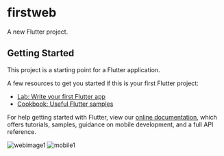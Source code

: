 # firstweb

A new Flutter project.

## Getting Started

This project is a starting point for a Flutter application.

A few resources to get you started if this is your first Flutter project:

- [Lab: Write your first Flutter app](https://flutter.dev/docs/get-started/codelab)
- [Cookbook: Useful Flutter samples](https://flutter.dev/docs/cookbook)

For help getting started with Flutter, view our
[online documentation](https://flutter.dev/docs), which offers tutorials,
samples, guidance on mobile development, and a full API reference.


![webimage1](https://user-images.githubusercontent.com/61883398/138353552-4bab22ee-58e3-405d-ad73-9c745d9fc138.PNG)
![mobile1](https://user-images.githubusercontent.com/61883398/138354300-3fc843f1-7da4-4b1b-9bee-2232a6736da2.PNG)
